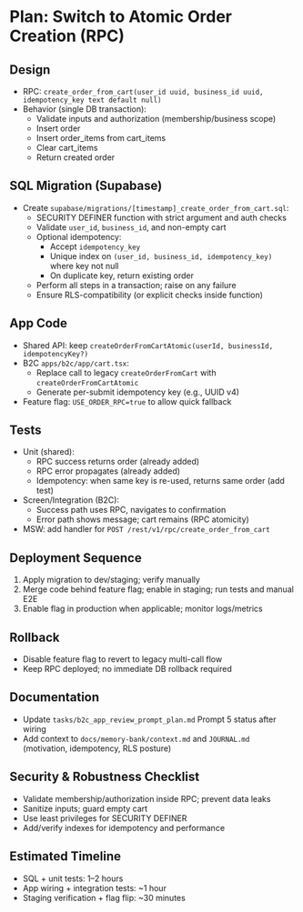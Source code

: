 # Plan: Switch to Atomic Order Creation (RPC)

## Design

- RPC: `create_order_from_cart(user_id uuid, business_id uuid, idempotency_key text default null)`
- Behavior (single DB transaction):
  - Validate inputs and authorization (membership/business scope)
  - Insert order
  - Insert order_items from cart_items
  - Clear cart_items
  - Return created order

## SQL Migration (Supabase)

- Create `supabase/migrations/[timestamp]_create_order_from_cart.sql`:
  - SECURITY DEFINER function with strict argument and auth checks
  - Validate `user_id`, `business_id`, and non-empty cart
  - Optional idempotency:
    - Accept `idempotency_key`
    - Unique index on `(user_id, business_id, idempotency_key)` where key not null
    - On duplicate key, return existing order
  - Perform all steps in a transaction; raise on any failure
  - Ensure RLS-compatibility (or explicit checks inside function)

## App Code

- Shared API: keep `createOrderFromCartAtomic(userId, businessId, idempotencyKey?)`
- B2C `apps/b2c/app/cart.tsx`:
  - Replace call to legacy `createOrderFromCart` with `createOrderFromCartAtomic`
  - Generate per-submit idempotency key (e.g., UUID v4)
- Feature flag: `USE_ORDER_RPC=true` to allow quick fallback

## Tests

- Unit (shared):
  - RPC success returns order (already added)
  - RPC error propagates (already added)
  - Idempotency: when same key is re-used, returns same order (add test)
- Screen/Integration (B2C):
  - Success path uses RPC, navigates to confirmation
  - Error path shows message; cart remains (RPC atomicity)
- MSW: add handler for `POST /rest/v1/rpc/create_order_from_cart`

## Deployment Sequence

1. Apply migration to dev/staging; verify manually
2. Merge code behind feature flag; enable in staging; run tests and manual E2E
3. Enable flag in production when applicable; monitor logs/metrics

## Rollback

- Disable feature flag to revert to legacy multi-call flow
- Keep RPC deployed; no immediate DB rollback required

## Documentation

- Update `tasks/b2c_app_review_prompt_plan.md` Prompt 5 status after wiring
- Add context to `docs/memory-bank/context.md` and `JOURNAL.md` (motivation, idempotency, RLS posture)

## Security & Robustness Checklist

- Validate membership/authorization inside RPC; prevent data leaks
- Sanitize inputs; guard empty cart
- Use least privileges for SECURITY DEFINER
- Add/verify indexes for idempotency and performance

## Estimated Timeline

- SQL + unit tests: 1–2 hours
- App wiring + integration tests: ~1 hour
- Staging verification + flag flip: ~30 minutes
